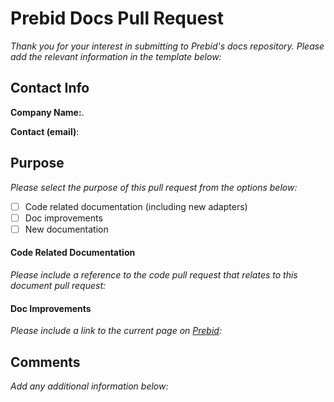 <h1>Prebid Docs Pull Request</h1>

*Thank you for your interest in submitting to Prebid's docs repository. Please add the relevant information in the template below:*

<h2>Contact Info</h2>

**Company Name:**. 

**Contact (email)**:


<h2>Purpose</h2>

*Please select the purpose of this pull request from the options below:*

- [ ] Code related documentation (including new adapters)
- [ ] Doc improvements
- [ ] New documentation 

<h4>Code Related Documentation</h4>

*Please include a reference to the code pull request that relates to this document pull request:*

<h4>Doc Improvements</h4>

*Please include a link to the current page on [Prebid](docs.prebid.org):*


<h2>Comments</h2>

*Add any additional information below:*
